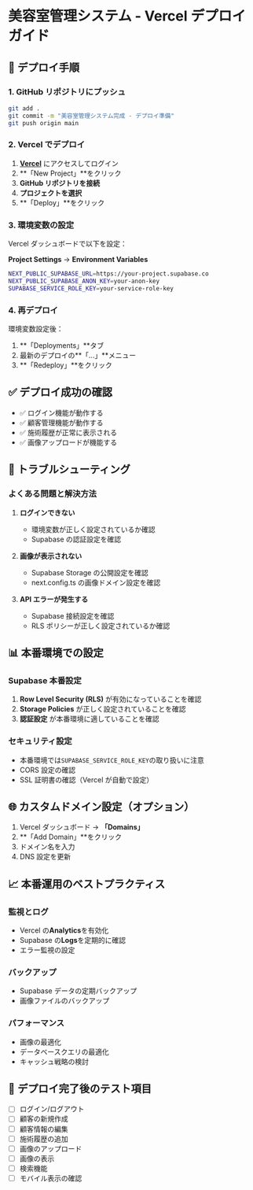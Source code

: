 # 美容室管理システム - Vercel デプロイガイド

## 🚀 デプロイ手順

### 1. GitHub リポジトリにプッシュ

```bash
git add .
git commit -m "美容室管理システム完成 - デプロイ準備"
git push origin main
```

### 2. Vercel でデプロイ

1. **[Vercel](https://vercel.com)** にアクセスしてログイン
2. **「New Project」**をクリック
3. **GitHub リポジトリを接続**
4. **プロジェクトを選択**
5. **「Deploy」**をクリック

### 3. 環境変数の設定

Vercel ダッシュボードで以下を設定：

**Project Settings** → **Environment Variables**

```bash
NEXT_PUBLIC_SUPABASE_URL=https://your-project.supabase.co
NEXT_PUBLIC_SUPABASE_ANON_KEY=your-anon-key
SUPABASE_SERVICE_ROLE_KEY=your-service-role-key
```

### 4. 再デプロイ

環境変数設定後：

1. **「Deployments」**タブ
2. 最新のデプロイの**「...」**メニュー
3. **「Redeploy」**をクリック

## ✅ デプロイ成功の確認

- ✅ ログイン機能が動作する
- ✅ 顧客管理機能が動作する
- ✅ 施術履歴が正常に表示される
- ✅ 画像アップロードが機能する

## 🔧 トラブルシューティング

### よくある問題と解決方法

1. **ログインできない**

   - 環境変数が正しく設定されているか確認
   - Supabase の認証設定を確認

2. **画像が表示されない**

   - Supabase Storage の公開設定を確認
   - next.config.ts の画像ドメイン設定を確認

3. **API エラーが発生する**
   - Supabase 接続設定を確認
   - RLS ポリシーが正しく設定されているか確認

## 📊 本番環境での設定

### Supabase 本番設定

1. **Row Level Security (RLS)** が有効になっていることを確認
2. **Storage Policies** が正しく設定されていることを確認
3. **認証設定** が本番環境に適していることを確認

### セキュリティ設定

- 本番環境では`SUPABASE_SERVICE_ROLE_KEY`の取り扱いに注意
- CORS 設定の確認
- SSL 証明書の確認（Vercel が自動で設定）

## 🌐 カスタムドメイン設定（オプション）

1. Vercel ダッシュボード → **「Domains」**
2. **「Add Domain」**をクリック
3. ドメイン名を入力
4. DNS 設定を更新

## 📈 本番運用のベストプラクティス

### 監視とログ

- Vercel の**Analytics**を有効化
- Supabase の**Logs**を定期的に確認
- エラー監視の設定

### バックアップ

- Supabase データの定期バックアップ
- 画像ファイルのバックアップ

### パフォーマンス

- 画像の最適化
- データベースクエリの最適化
- キャッシュ戦略の検討

## 🚀 デプロイ完了後のテスト項目

- [ ] ログイン/ログアウト
- [ ] 顧客の新規作成
- [ ] 顧客情報の編集
- [ ] 施術履歴の追加
- [ ] 画像のアップロード
- [ ] 画像の表示
- [ ] 検索機能
- [ ] モバイル表示の確認
